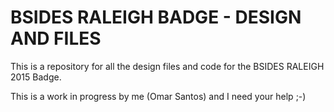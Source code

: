 # BSIDES RALEIGH BADGE - DESIGN AND FILES
This is a repository for all the design files and code for the BSIDES RALEIGH 2015 Badge.

This is a work in progress by me (Omar Santos) and I need your help ;-) 
